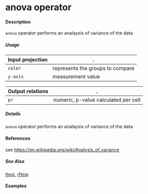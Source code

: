 # anova operator

#### Description
`anova` operator performs an analaysis of variance of the data

##### Usage
Input projection|.
---|---
`color`   | represents the groups to compare
`y-axis`| measurement value

Output relations|.
---|---
`pr`| numeric, p-value calculated per cell

##### Details
`anova` operator performs an analaysis of variance of the data


#### References
see https://en.wikipedia.org/wiki/Analysis_of_variance


##### See Also
[ttest](https://github.com/tercen/ttest_operator), [rfImp](https://github.com/tercen/rfImp_operator)

#### Examples


